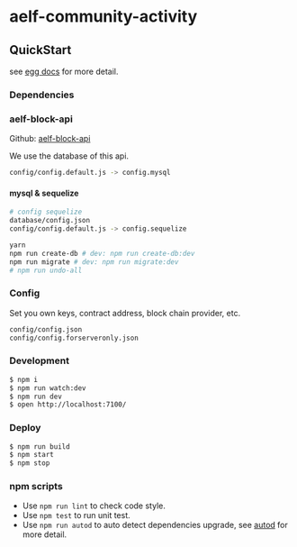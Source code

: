 # aelf-community-activity

## QuickStart

<!-- add docs here for user -->

see [egg docs][egg] for more detail.

### Dependencies

### aelf-block-api

Github: [aelf-block-api](https://github.com/AElfProject/aelf-block-api)

We use the database of this api.

```bash
config/config.default.js -> config.mysql
```

#### mysql & sequelize

```bash
# config sequelize
database/config.json
config/config.default.js -> config.sequelize
```

```bash
yarn
npm run create-db # dev: npm run create-db:dev
npm run migrate # dev: npm run migrate:dev
# npm run undo-all
```

### Config

Set you own keys, contract address, block chain provider, etc.

```bash
config/config.json
config/config.forserveronly.json
```

### Development

```bash
$ npm i
$ npm run watch:dev
$ npm run dev
$ open http://localhost:7100/
```

### Deploy

```bash
$ npm run build
$ npm start
$ npm stop
```

### npm scripts

- Use `npm run lint` to check code style.
- Use `npm test` to run unit test.
- Use `npm run autod` to auto detect dependencies upgrade, see [autod](https://www.npmjs.com/package/autod) for more detail.


[egg]: https://eggjs.org
